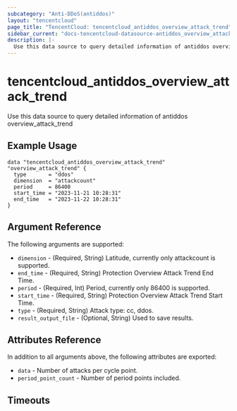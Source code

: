 ```yaml
---
subcategory: "Anti-DDoS(antiddos)"
layout: "tencentcloud"
page_title: "TencentCloud: tencentcloud_antiddos_overview_attack_trend"
sidebar_current: "docs-tencentcloud-datasource-antiddos_overview_attack_trend"
description: |-
  Use this data source to query detailed information of antiddos overview_attack_trend
---
```


# tencentcloud_antiddos_overview_attack_trend

Use this data source to query detailed information of antiddos overview_attack_trend

## Example Usage

```hcl
data "tencentcloud_antiddos_overview_attack_trend" "overview_attack_trend" {
  type       = "ddos"
  dimension  = "attackcount"
  period     = 86400
  start_time = "2023-11-21 10:28:31"
  end_time   = "2023-11-22 10:28:31"
}
```

## Argument Reference

The following arguments are supported:

* `dimension` - (Required, String) Latitude, currently only attackcount is supported.
* `end_time` - (Required, String) Protection Overview Attack Trend End Time.
* `period` - (Required, Int) Period, currently only 86400 is supported.
* `start_time` - (Required, String) Protection Overview Attack Trend Start Time.
* `type` - (Required, String) Attack type: cc, ddos.
* `result_output_file` - (Optional, String) Used to save results.

## Attributes Reference

In addition to all arguments above, the following attributes are exported:

* `data` - Number of attacks per cycle point.
* `period_point_count` - Number of period points included.


## Timeouts

<no value>


